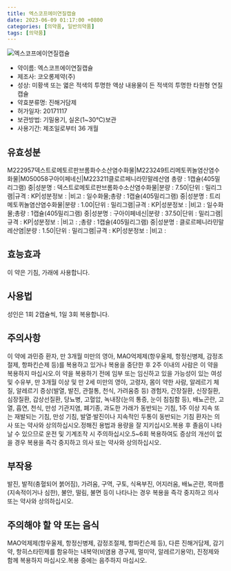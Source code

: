```yaml
---
title: 엑스코프에이연질캡슐
date: 2023-06-09 01:17:00 +0800
categories: [의약품, 일반의약품]
tags: [의약품]
---
```

![엑스코프에이연질캡슐](https://nedrug.mfds.go.kr/pbp/cmn/itemImageDownload/1N925qYaI7K)

- 약이름: 엑스코프에이연질캡슐
- 제조사: 코오롱제약(주)
- 성상: 미황색 또는 엷은 적색의 투명한 액상 내용물이 든 적색의 투명한 타원형 연질캡슐
- 약효분류명: 진해거담제
- 허가일자: 20171117
- 보관방법: 기밀용기, 실온(1~30℃)보관
- 사용기간: 제조일로부터 36 개월
## 유효성분
M222957덱스트로메토르판브롬화수소산염수화물|M223249트리메토퀴놀염산염수화물|M050058구아이페네신|M223211클로르페니라민말레산염
총량 : 1캡슐(405밀리그램) 중|성분명 : 덱스트로메토르판브롬화수소산염수화물|분량 : 7.50|단위 : 밀리그램|규격 : KP|성분정보 : |비고 : 일수화물;총량 : 1캡슐(405밀리그램) 중|성분명 : 트리메토퀴놀염산염수화물|분량 : 1.00|단위 : 밀리그램|규격 : KP|성분정보 : |비고 : 일수화물;총량 : 1캡슐(405밀리그램) 중|성분명 : 구아이페네신|분량 : 37.50|단위 : 밀리그램|규격 : KP|성분정보 : |비고 : ;총량 : 1캡슐(405밀리그램) 중|성분명 : 클로르페니라민말레산염|분량 : 1.50|단위 : 밀리그램|규격 : KP|성분정보 : |비고 :
## 효능효과
이 약은 기침, 가래에 사용합니다.
## 사용법
성인은 1회 2캡슐씩, 1일 3회 복용합니다.
## 주의사항
이 약에 과민증 환자, 만 3개월 미만의 영아, MAO억제제(항우울제, 항정신병제, 감정조절제, 항파킨슨제 등)를 복용하고 있거나 복용을 중단한 후 2주 이내의 사람은 이 약을 복용하지 마십시오.이 약을 복용하기 전에 임부 또는 임신하고 있을 가능성이 있는 여성 및 수유부, 만 3개월 이상 및 만 2세 미만의 영아, 고령자, 몸이 약한 사람, 알레르기 체질, 알레르기 증상(발열, 발진, 관절통, 천식, 가려움증 등) 경험자, 간장질환, 신장질환, 심장질환, 갑상선질환, 당뇨병, 고혈압, 녹내장(눈의 통증, 눈이 침침함 등), 배뇨곤란, 고열, 흡연, 천식, 만성 기관지염, 폐기종, 과도한 가래가 동반되는 기침, 1주 이상 지속 또는 재발되는 기침, 만성 기침, 발열·발진이나 지속적인 두통이 동반되는 기침 환자는 의사 또는 약사와 상의하십시오.정해진 용법과 용량을 잘 지키십시오.복용 후 졸음이 나타날 수 있으므로 운전 및 기계조작 시 주의하십시오.5~6회 복용하여도 증상의 개선이 없을 경우 복용을 즉각 중지하고 의사 또는 약사와 상의하십시오.
## 부작용
발진, 발적(충혈되어 붉어짐), 가려움, 구역, 구토, 식욕부진, 어지러움, 배뇨곤란, 목마름(지속적이거나 심한), 불안, 떨림, 불면 등이 나타나는 경우 복용을 즉각 중지하고 의사 또는 약사와 상의하십시오.
## 주의해야 할 약 또는 음식
MAO억제제(항우울제, 항정신병제, 감정조절제, 항파킨슨제 등), 다른 진해거담제, 감기약, 항히스타민제를 함유하는 내복약(비염용 경구제, 멀미약, 알레르기용약), 진정제와 함께 복용하지 마십시오.복용 중에는 음주하지 마십시오.

